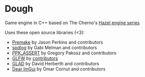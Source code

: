 # Dough
Game engine in C++ based on The Cherno's [Hazel engine series](https://www.youtube.com/playlist?list=PLlrATfBNZ98dC-V-N3m0Go4deliWHPFwT)

Uses these open source libraries (<3):
- [Premake](https://github.com/premake/premake-core) by Jason Perkins and contributors
- [spdlog](https://github.com/gabime/spdlog) by Gabi Melman and contributors
- [PPK_ASSERT](https://github.com/gpakosz/PPK_ASSERT) by Gregory Pakosz and contributors
- [GLFW](https://github.com/glfw/glfw) by [contributors](https://github.com/glfw/glfw/graphs/contributors)
- [GLAD](https://github.com/Dav1dde/glad) by David Herberth and contributors
- [Dear ImGui](https://github.com/ocornut/imgui) by Omar Cornut and contributors
